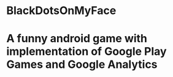 # BlackDotsOnMyFace
# A funny android game with implementation of Google Play Games and Google Analytics
